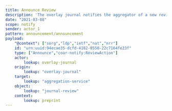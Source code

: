 ```yaml
---
title: Announce Review
description: 'The overlay journal notifies the aggregator of a new review '
date: "2021-03-08"
scope: notify
sender: actor_1
pattern: announcement/announcement
payload:
    "@context": ["sorg","ldp","ietf","nat","nrr"]
    id: "urn:uuid:94ecae35-dcfd-4182-8550-22c7164fe23f"
    type: ["Announce","coar-notify:ReviewAction"]
    actor:
        lookup: overlay-journal
    origin:
        lookup: "overlay-journal"
    target:
        lookup: "aggregation-service"
    object:
        lookup: "journal-review"
    context:
        lookup: preprint
---
```


